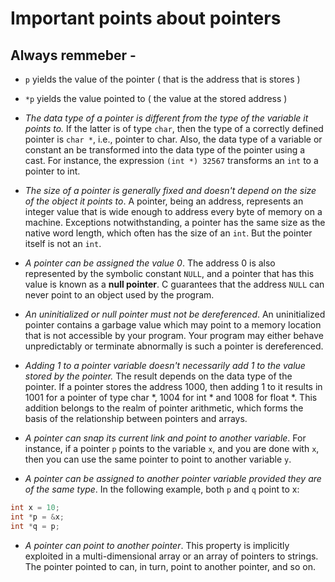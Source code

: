 # Important points about pointers

## Always remmeber -
* `p` yields the value of the pointer ( that is the address that is stores )
* `*p` yields the value pointed to ( the value at the stored address )

* *The data type of a pointer is different from the type of the variable it points to.* If the latter is of type `char`, then the type of a correctly defined pointer is `char *`, i.e., pointer to char. Also, the data type of a variable or constant an be transformed into the data type of the pointer using a cast. For instance, the expression `(int *) 32567` transforms an `int` to a pointer to int.
* *The size of a pointer is generally fixed and doesn't depend on the size of the object it points to*. A pointer, being an address, represents an integer value that is wide enough to address every byte of memory on a machine. Exceptions notwithstanding, a pointer has the same size as the native word length, which often has the size of an `int`. But the pointer itself is not an `int`.
* *A pointer can be assigned the value 0*. The address 0 is also represented by the symbolic constant `NULL`, and a pointer that has this value is known as a **null pointer**. C guarantees that the address `NULL` can never point to an object used by the program.
* *An uninitialized or null pointer must not be dereferenced*. An uninitialized pointer contains a garbage value which may point to a memory location that is not accessible by your program. Your program may either behave unpredictably or terminate abnormally is such a pointer is dereferenced.
* *Adding 1 to a pointer variable doesn't necessarily add 1 to the value stored by the pointer.* The result depends on the data type of the pointer. If a pointer stores the address 1000, then adding 1 to it results in 1001 for a pointer of type char *, 1004 for int * and 1008 for float *. This addition belongs to the realm of pointer arithmetic, which forms the basis of the relationship between pointers and arrays.
* *A pointer can snap its current link and point to another variable*. For instance, if a pointer `p` points to the variable `x`, and you are done with `x`, then you can use the same pointer to point to another variable `y`.  
* *A pointer can be assigned to another pointer variable provided they are of the same type*. In the following example, both `p` and `q` point to x:
```c
int x = 10;
int *p = &x;
int *q = p;
```
* *A pointer can point to another pointer*. This property is implicitly exploited in a multi-dimensional array or an array of pointers to strings. The pointer pointed to can, in turn, point to another pointer, and so on.  
